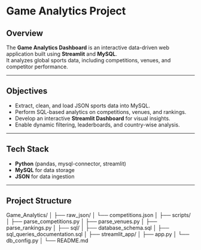 # Game Analytics Project

## Overview
The **Game Analytics Dashboard** is an interactive data-driven web application built using **Streamlit** and **MySQL**.  
It analyzes global sports data, including competitions, venues, and competitor performance.

---

## Objectives
- Extract, clean, and load JSON sports data into MySQL.
- Perform SQL-based analytics on competitions, venues, and rankings.
- Develop an interactive **Streamlit Dashboard** for visual insights.
- Enable dynamic filtering, leaderboards, and country-wise analysis.

---

## Tech Stack
- **Python** (pandas, mysql-connector, streamlit)
- **MySQL** for data storage
- **JSON** for data ingestion

---

## Project Structure
Game_Analytics/
│
├── raw_json/
│ └── competitions.json
│
├── scripts/
│ ├── parse_competitions.py
│ ├── parse_venues.py
│ ├── parse_rankings.py
│
├── sql/
│ ├── database_schema.sql
│ ├── sql_queries_documentation.sql
│
├── streamlit_app/
│ ├── app.py
│ └── db_config.py
│
└── README.md
